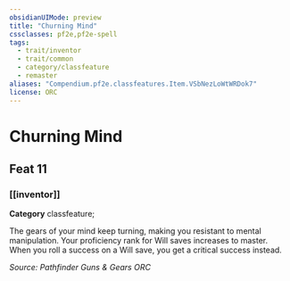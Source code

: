 ```yaml
---
obsidianUIMode: preview
title: "Churning Mind"
cssclasses: pf2e,pf2e-spell
tags:
  - trait/inventor
  - trait/common
  - category/classfeature
  - remaster
aliases: "Compendium.pf2e.classfeatures.Item.VSbNezLoWtWRDok7"
license: ORC
---
```

# Churning Mind
## Feat 11
### [[inventor]]

**Category** classfeature; 




The gears of your mind keep turning, making you resistant to mental manipulation. Your proficiency rank for Will saves increases to master. When you roll a success on a Will save, you get a critical success instead.

*Source: Pathfinder Guns & Gears*
*ORC*